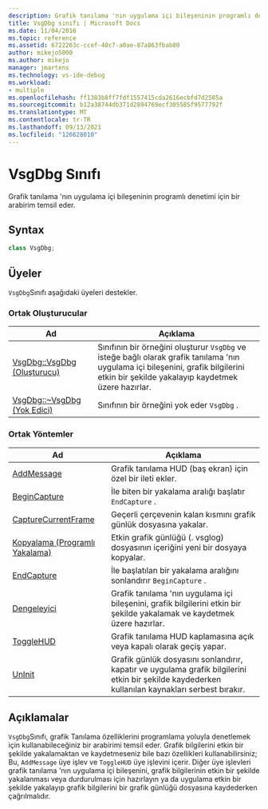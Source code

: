 ```yaml
---
description: Grafik tanılama 'nın uygulama içi bileşeninin programlı denetimi için bir arabirim temsil eder.
title: VsgDbg sınıfı | Microsoft Docs
ms.date: 11/04/2016
ms.topic: reference
ms.assetid: 6722263c-ccef-40c7-a0ae-87a863fbab00
author: mikejo5000
ms.author: mikejo
manager: jmartens
ms.technology: vs-ide-debug
ms.workload:
- multiple
ms.openlocfilehash: ff1383b8ff7fdf1557415cda2616ecbfd7d2585a
ms.sourcegitcommit: b12a38744db371d2894769ecf305585f9577792f
ms.translationtype: MT
ms.contentlocale: tr-TR
ms.lasthandoff: 09/13/2021
ms.locfileid: "126628010"
---
```

# <a name="vsgdbg-class"></a>VsgDbg Sınıfı
Grafik tanılama 'nın uygulama içi bileşeninin programlı denetimi için bir arabirim temsil eder.

## <a name="syntax"></a>Syntax

```C++
class VsgDbg;
```

## <a name="members"></a>Üyeler
 `VsgDbg`Sınıfı aşağıdaki üyeleri destekler.

### <a name="public-constructors"></a>Ortak Oluşturucular

|Ad|Açıklama|
|----------|-----------------|
|[VsgDbg::VsgDbg (Oluşturucu)](vsgdbg-vsgdbg-constructor.md)|Sınıfının bir örneğini oluşturur `VsgDbg` ve isteğe bağlı olarak grafik tanılama 'nın uygulama içi bileşenini, grafik bilgilerini etkin bir şekilde yakalayıp kaydetmek üzere hazırlar.|
|[VsgDbg::~VsgDbg (Yok Edici)](vsgdbg-tilde-vsgdbg-destructor.md)|Sınıfının bir örneğini yok eder `VsgDbg` .|

### <a name="public-methods"></a>Ortak Yöntemler

|Ad|Açıklama|
|----------|-----------------|
|[AddMessage](addmessage.md)|Grafik tanılama HUD (baş ekran) için özel bir ileti ekler.|
|[BeginCapture](begincapture.md)|İle biten bir yakalama aralığı başlatır `EndCapture` .|
|[CaptureCurrentFrame](capturecurrentframe.md)|Geçerli çerçevenin kalan kısmını grafik günlük dosyasına yakalar.|
|[Kopyalama (Programlı Yakalama)](copy-programmatic-capture.md)|Etkin grafik günlüğü (. vsglog) dosyasının içeriğini yeni bir dosyaya kopyalar.|
|[EndCapture](endcapture.md)|İle başlatılan bir yakalama aralığını sonlandırır `BeginCapture` .|
|[Dengeleyici](init.md)|Grafik tanılama 'nın uygulama içi bileşenini, grafik bilgilerini etkin bir şekilde yakalamak ve kaydetmek üzere hazırlar.|
|[ToggleHUD](togglehud.md)|Grafik tanılama HUD kaplamasına açık veya kapalı olarak geçiş yapar.|
|[UnInit](uninit.md)|Grafik günlük dosyasını sonlandırır, kapatır ve uygulama grafik bilgilerini etkin bir şekilde kaydederken kullanılan kaynakları serbest bırakır.|

## <a name="remarks"></a>Açıklamalar
 `VsgDbg`Sınıfı, grafik Tanılama özelliklerini programlama yoluyla denetlemek için kullanabileceğiniz bir arabirimi temsil eder. Grafik bilgilerini etkin bir şekilde yakalamaktan ve kaydetmeseniz bile bazı özellikleri kullanabilirsiniz; Bu, `AddMessage` üye işlev ve `ToggleHUD` üye işlevini içerir. Diğer üye işlevleri grafik tanılama 'nın uygulama içi bileşenini, grafik bilgilerinin etkin bir şekilde yakalanması veya durdurulması için hazırlayın ya da uygulama etkin bir şekilde yakalayıp grafik bilgilerini bir grafik günlüğü dosyasına kaydederken çağrılmalıdır.
